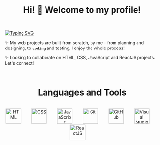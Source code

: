 <h1 align="center">Hi! 👋 Welcome to my profile!</h1>

<br/>

[![Typing SVG](https://readme-typing-svg.herokuapp.com?font=Fira+Code&pause=1000&center=true&color=AF1238&width=990&lines=Front+End+Developer;Content+Creator;Continuous+Learner)](https://git.io/typing-svg)

✨ My web projects are built from scratch, by me - from planning and designing, to **`coding`** and testing. I enjoy the whole process!

✨ Looking to collaborate on HTML, CSS, JavaScript and ReactJS projects. Let's connect!

<br/>



<h1 align="center"> Languages and Tools </h1>
<br/>
<div align="center">
<img width="50px" style="padding-right: 30px;" alt="HTML" src="https://cdn.jsdelivr.net/gh/devicons/devicon/icons/html5/html5-original-wordmark.svg" />
<img width="50px" style="padding-right: 30px;" alt="CSS" src="https://cdn.jsdelivr.net/gh/devicons/devicon/icons/css3/css3-original-wordmark.svg" />
<img width="50px" style="padding-right: 30px;" alt="JavaScript" src="https://cdn.jsdelivr.net/gh/devicons/devicon/icons/javascript/javascript-original.svg" />
<img width="50px" style="padding-right: 30px;" alt="Git" src="https://cdn.jsdelivr.net/gh/devicons/devicon/icons/git/git-original-wordmark.svg" />
<img width="50px" style="padding-right: 30px;" alt="GitHub" src="https://cdn.jsdelivr.net/gh/devicons/devicon/icons/github/github-original-wordmark.svg" />
<img width="50px" style="padding-right: 30px;" alt="Visual Studio Code" src="https://cdn.jsdelivr.net/gh/devicons/devicon/icons/vscode/vscode-original.svg" />         
<img width="50px" style="padding-right: 30px;" alt="ReactJS" src="https://cdn.jsdelivr.net/gh/devicons/devicon/icons/react/react-original-wordmark.svg" />
</div>
          
          

<!--
**Lize101/Lize101** is a ✨ _special_ ✨ repository because its `README.md` (this file) appears on your GitHub profile.

Here are some ideas to get you started:

- 🔭 I’m currently working on ...
- 🌱 I’m currently learning ...
- 
- 🤔 I’m looking for help with ...
- 💬 Ask me about ...
- 📫 How to reach me: ...
- 😄 Pronouns: ...
- ⚡ Fun fact: ...
-->
